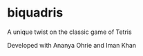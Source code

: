 # biquadris
A unique twist on the classic game of Tetris

Developed with Ananya Ohrie and Iman Khan
